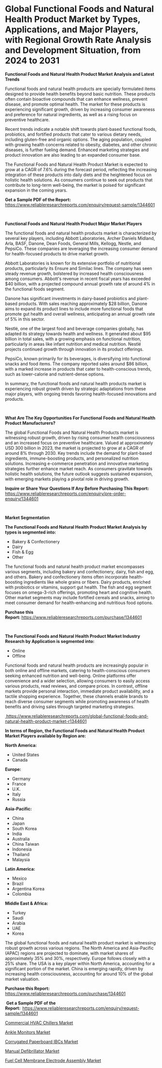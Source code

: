 <p><h1>Global Functional Foods and Natural Health Product Market by Types, Applications, and Major Players, with Regional Growth Rate Analysis and Development Situation, from 2024 to 2031</h1></p><p><strong>Functional Foods and Natural Health Product Market Analysis and Latest Trends</strong></p>
<p><p>Functional foods and natural health products are specially formulated items designed to provide health benefits beyond basic nutrition. These products often contain bioactive compounds that can enhance wellness, prevent disease, and promote optimal health. The market for these products is experiencing significant growth, driven by increasing consumer awareness and preference for natural ingredients, as well as a rising focus on preventive healthcare.</p><p>Recent trends indicate a notable shift towards plant-based functional foods, probiotics, and fortified products that cater to various dietary needs, including gluten-free and organic options. The aging population, coupled with growing health concerns related to obesity, diabetes, and other chronic diseases, is further fueling demand. Enhanced marketing strategies and product innovation are also leading to an expanded consumer base. </p><p>The Functional Foods and Natural Health Product Market is expected to grow at a CAGR of 7.6% during the forecast period, reflecting the increasing integration of these products into daily diets and the heightened focus on holistic health solutions. As consumers continue to seek out products that contribute to long-term well-being, the market is poised for significant expansion in the coming years.</p></p>
<p><strong>Get a Sample PDF of the Report:&nbsp;</strong> <a href="https://www.reliableresearchreports.com/enquiry/request-sample/1344601?utm_campaign=83&utm_medium=2&utm_source=Github&utm_content=ia&utm_term=30092024&utm_id=functional-foods-and-natural-health-product">https://www.reliableresearchreports.com/enquiry/request-sample/1344601</a></p>
<p>&nbsp;</p>
<p><strong>Functional Foods and Natural Health Product Major Market Players</strong></p>
<p><p>The functional foods and natural health products market is characterized by several key players, including Abbott Laboratories, Archer Daniels Midland, Arla, BASF, Danone, Dean Foods, General Mills, Kellogg, Nestle, and PepsiCo. These companies are leveraging the increasing consumer demand for health-focused products to drive market growth.</p><p>Abbott Laboratories is known for its extensive portfolio of nutritional products, particularly its Ensure and Similac lines. The company has seen steady revenue growth, bolstered by increased health consciousness among consumers. Abbott's revenue in recent fiscal years has exceeded $40 billion, with a projected compound annual growth rate of around 4% in the functional foods segment.</p><p>Danone has significant investments in dairy-based probiotics and plant-based products. With sales reaching approximately $28 billion, Danone aims to expand its product lines to include more functional foods that promote gut health and overall wellness, anticipating an annual growth rate of 5% in this sector.</p><p>Nestlé, one of the largest food and beverage companies globally, has adapted its strategy towards health and wellness. It generated about $95 billion in total sales, with a growing emphasis on functional nutrition, particularly in areas like infant nutrition and medical nutrition. Nestlé projects continued growth through innovation in its product offerings.</p><p>PepsiCo, known primarily for its beverages, is diversifying into functional snacks and food items. The company reported sales around $86 billion, with a marked increase in products that cater to health-conscious trends, such as lower-calorie and nutrient-dense options.</p><p>In summary, the functional foods and natural health products market is experiencing robust growth driven by strategic adaptations from these major players, with ongoing trends favoring health-focused innovations and products.</p></p>
<p>&nbsp;</p>
<p><strong>What Are The Key Opportunities For Functional Foods and Natural Health Product Manufacturers?</strong></p>
<p><p>The global Functional Foods and Natural Health Products market is witnessing robust growth, driven by rising consumer health consciousness and an increased focus on preventive healthcare. Valued at approximately USD 300 billion in 2023, the market is projected to grow at a CAGR of around 8% through 2030. Key trends include the demand for plant-based ingredients, immune-boosting products, and personalized nutrition solutions. Increasing e-commerce penetration and innovative marketing strategies further enhance market reach. As consumers gravitate towards holistic health solutions, the future outlook suggests sustained expansion, with emerging markets playing a pivotal role in driving growth.</p></p>
<p><strong>Inquire or Share Your Questions If Any Before Purchasing This Report:</strong> <a href="https://www.reliableresearchreports.com/enquiry/pre-order-enquiry/1344601?utm_campaign=83&utm_medium=2&utm_source=Github&utm_content=ia&utm_term=30092024&utm_id=functional-foods-and-natural-health-product">https://www.reliableresearchreports.com/enquiry/pre-order-enquiry/1344601</a></p>
<p>&nbsp;</p>
<p><strong>Market Segmentation</strong></p>
<p><strong>The Functional Foods and Natural Health Product Market Analysis by types is segmented into:</strong></p>
<p><ul><li>Bakery & Confectionery</li><li>Dairy</li><li>Fish & Egg</li><li>Other</li></ul></p>
<p><p>The functional foods and natural health product market encompasses various segments, including bakery and confectionery, dairy, fish and egg, and others. Bakery and confectionery items often incorporate health-boosting ingredients like whole grains or fibers. Dairy products, enriched with probiotics or vitamins, support gut health. The fish and egg segment focuses on omega-3-rich offerings, promoting heart and cognitive health. Other market segments may include fortified cereals and snacks, aiming to meet consumer demand for health-enhancing and nutritious food options.</p></p>
<p><strong>Purchase this Report:&nbsp;</strong><a href="https://www.reliableresearchreports.com/purchase/1344601?utm_campaign=83&utm_medium=2&utm_source=Github&utm_content=ia&utm_term=30092024&utm_id=functional-foods-and-natural-health-product">https://www.reliableresearchreports.com/purchase/1344601</a></p>
<p>&nbsp;</p>
<p><strong>The Functional Foods and Natural Health Product Market Industry Research by Application is segmented into:</strong></p>
<p><ul><li>Online</li><li>Offline</li></ul></p>
<p><p>Functional foods and natural health products are increasingly popular in both online and offline markets, catering to health-conscious consumers seeking enhanced nutrition and well-being. Online platforms offer convenience and a wider selection, allowing consumers to easily access various products, read reviews, and compare prices. In contrast, offline markets provide personal interaction, immediate product availability, and a tactile shopping experience. Together, these channels enable brands to reach diverse consumer segments while promoting awareness of health benefits and driving sales through targeted marketing strategies.</p></p>
<p><a href="https://www.reliableresearchreports.com/global-functional-foods-and-natural-health-product-market-r1344601?utm_campaign=83&utm_medium=2&utm_source=Github&utm_content=ia&utm_term=30092024&utm_id=functional-foods-and-natural-health-product">&nbsp;https://www.reliableresearchreports.com/global-functional-foods-and-natural-health-product-market-r1344601</a></p>
<p><strong>In terms of Region, the Functional Foods and Natural Health Product Market Players available by Region are:</strong></p>
<p>
    <p> <strong> North America: </strong>
        <ul>
            <li>United States</li>
            <li>Canada</li>
        </ul>
        </p> 
    <p> <strong> Europe: </strong>
        <ul>
            <li>Germany</li>
            <li>France</li>
            <li>U.K.</li>
            <li>Italy</li>
            <li>Russia</li>
        </ul>
        </p> 
    <p> <strong> Asia-Pacific: </strong>
        <ul>
            <li>China</li>
            <li>Japan</li>
            <li>South Korea</li>
            <li>India</li>
            <li>Australia</li>
            <li>China Taiwan</li>
            <li>Indonesia</li>
            <li>Thailand</li>
            <li>Malaysia</li>
        </ul>
        </p> 
    <p> <strong> Latin America: </strong>
        <ul>
            <li>Mexico</li>
            <li>Brazil</li>
            <li>Argentina Korea</li>
            <li>Colombia</li>
        </ul>
        </p> 
    <p> <strong> Middle East & Africa: </strong>
        <ul>
            <li>Turkey</li>
            <li>Saudi</li>
            <li>Arabia</li>
            <li>UAE</li>
            <li>Korea</li>
        </ul>
    </p>
    </p>
<p><p>The global functional foods and natural health product market is witnessing robust growth across various regions. The North America and Asia-Pacific (APAC) regions are projected to dominate, with market shares of approximately 35% and 30%, respectively. Europe follows closely with a 25% share. The USA is a key player within North America, accounting for a significant portion of the market. China is emerging rapidly, driven by increasing health consciousness, accounting for around 10% of the global market valuation.</p></p>
<p><strong>Purchase this Report: </strong><a href="https://www.reliableresearchreports.com/purchase/1344601?utm_campaign=83&utm_medium=2&utm_source=Github&utm_content=ia&utm_term=30092024&utm_id=functional-foods-and-natural-health-product">https://www.reliableresearchreports.com/purchase/1344601</a></p>
<p>&nbsp;<strong>Get a Sample PDF of the Report:&nbsp;&nbsp;</strong><a href="https://www.reliableresearchreports.com/enquiry/request-sample/1344601?utm_campaign=83&utm_medium=2&utm_source=Github&utm_content=ia&utm_term=30092024&utm_id=functional-foods-and-natural-health-product">https://www.reliableresearchreports.com/enquiry/request-sample/1344601</a></p>
<p><strong></strong></p>
<p><p><a href="https://www.linkedin.com/pulse/global-commercial-hvac-chillers-market-focus-product-type-hka3e?utm_campaign=83&utm_medium=2&utm_source=Github&utm_content=ia&utm_term=30092024&utm_id=functional-foods-and-natural-health-product">Commercial HVAC Chillers Market</a></p><p><a href="https://issuu.com/reportprime-2/docs/ankle-monitors-market-size-2030.ppt_e6addf49ee2304?utm_campaign=83&utm_medium=2&utm_source=Github&utm_content=ia&utm_term=30092024&utm_id=functional-foods-and-natural-health-product">Ankle Monitors Market</a></p><p><a href="https://github.com/AshikRahman991/Market-Research-Report-List-1/blob/main/corrugated-paperboard-ibcs-market.md?utm_campaign=83&utm_medium=2&utm_source=Github&utm_content=ia&utm_term=30092024&utm_id=functional-foods-and-natural-health-product">Corrugated Paperboard IBCs Market</a></p><p><a href="https://www.linkedin.com/pulse/what-innovations-shaping-manual-defibrillator-market-flzje?utm_campaign=83&utm_medium=2&utm_source=Github&utm_content=ia&utm_term=30092024&utm_id=functional-foods-and-natural-health-product">Manual Defibrillator Market</a></p><p><a href="https://issuu.com/reportprime-2/docs/fuel-cell-membrane-electrode-assemb_2048b00a35761f?utm_campaign=83&utm_medium=2&utm_source=Github&utm_content=ia&utm_term=30092024&utm_id=functional-foods-and-natural-health-product">Fuel Cell Membrane Electrode Assembly Market</a></p></p>